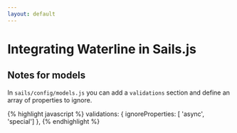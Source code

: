 ```yaml
---
layout: default
---
```


# Integrating Waterline in Sails.js

## Notes for models

In `sails/config/models.js` you can add a `validations` section and define an array of properties to ignore.

{% highlight javascript %}
	validations: {
		ignoreProperties: [ 'async', 'special']
	},
{% endhighlight %}
